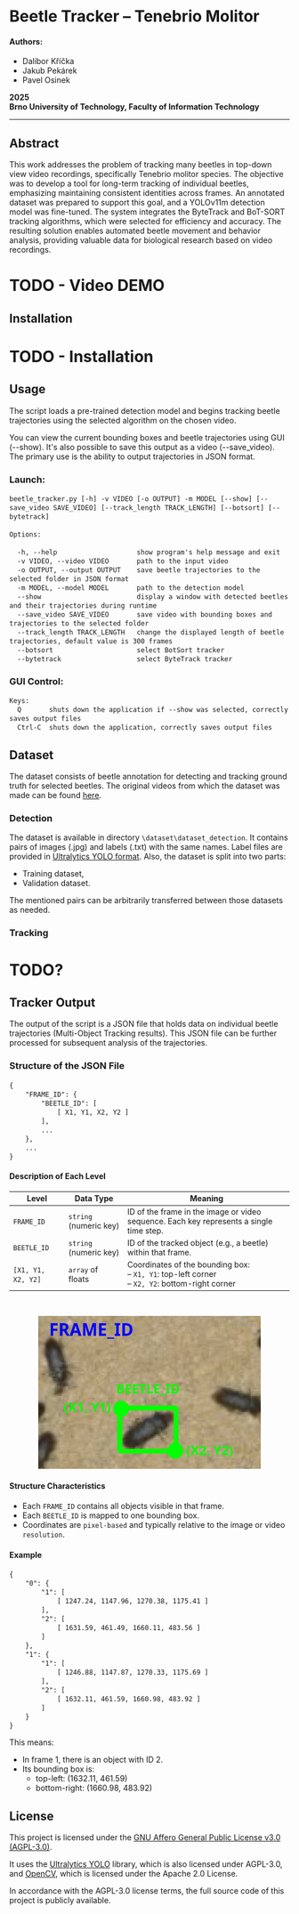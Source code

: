 # Beetle Tracker – Tenebrio Molitor

#### Authors:
- Dalibor Kříčka
- Jakub Pekárek
- Pavel Osinek


**2025**  
**Brno University of Technology, Faculty of Information Technology**

---

## Abstract
This work addresses the problem of tracking many beetles in top-down view video recordings, specifically Tenebrio molitor species. The objective was to develop a tool for long-term tracking of individual beetles, emphasizing maintaining consistent identities across frames. An annotated dataset was prepared to support this goal, and a YOLOv11m detection model was fine-tuned. The system integrates the ByteTrack and BoT-SORT tracking algorithms, which were selected for efficiency and accuracy. The resulting solution enables automated beetle movement and behavior analysis, providing valuable data for biological research based on video recordings.

# TODO - Video DEMO

## Installation

# TODO - Installation

## Usage
The script loads a pre-trained detection model and begins tracking beetle trajectories using the selected algorithm on the chosen video. 

You can view the current bounding boxes and beetle trajectories using GUI (--show). It's also possible to save this output as a video (--save_video). The primary use is the ability to output trajectories in JSON format.

### Launch:
```
beetle_tracker.py [-h] -v VIDEO [-o OUTPUT] -m MODEL [--show] [--save_video SAVE_VIDEO] [--track_length TRACK_LENGTH] [--botsort] [--bytetrack]

Options:

  -h, --help                    show program's help message and exit
  -v VIDEO, --video VIDEO       path to the input video
  -o OUTPUT, --output OUTPUT    save beetle trajectories to the selected folder in JSON format
  -m MODEL, --model MODEL       path to the detection model
  --show                        display a window with detected beetles and their trajectories during runtime
  --save_video SAVE_VIDEO       save video with bounding boxes and trajectories to the selected folder
  --track_length TRACK_LENGTH   change the displayed length of beetle trajectories, default value is 300 frames
  --botsort                     select BotSort tracker
  --bytetrack                   select ByteTrack tracker
```

### GUI Control:
```
Keys:
  Q       shuts down the application if --show was selected, correctly saves output files
  Ctrl-C  shuts down the application, correctly saves output files
```

## Dataset
The dataset consists of beetle annotation for detecting and tracking ground truth for selected beetles. The original videos from which the dataset was made can be found [here](https://drive.google.com/drive/folders/1AGtzvynBpuv33AhRac9ugMWajBD0TyCq?usp=sharing).

### Detection

The dataset is available in directory `\dataset\dataset_detection`. It contains pairs of images (.jpg) and labels (.txt) with the same names. Label files are provided in [Ultralytics YOLO format](https://docs.ultralytics.com/datasets/detect/). Also, the dataset is split into two parts:
- Training dataset,
- Validation dataset.

The mentioned pairs can be arbitrarily transferred between those datasets as needed.

### Tracking

# TODO?

## Tracker Output
The output of the script is a JSON file that holds data on individual beetle trajectories (Multi-Object Tracking results). This JSON file can be further processed for subsequent analysis of the trajectories.

### Structure of the JSON File


```
{
    "FRAME_ID": {
        "BEETLE_ID": [
            [ X1, Y1, X2, Y2 ]
        ],
        ...
    },
    ...
}
```
  
  
#### Description of Each Level
  
| Level              | Data Type         | Meaning                                                                 |
|--------------------|-------------------|-------------------------------------------------------------------------|
| `FRAME_ID`         | `string` (numeric key) | ID of the frame in the image or video sequence. Each key represents a single time step. |
| `BEETLE_ID`        | `string` (numeric key) | ID of the tracked object (e.g., a beetle) within that frame.           |
| `[X1, Y1, X2, Y2]` | `array` of floats  | Coordinates of the bounding box: <br>– `X1, Y1`: top-left corner <br>– `X2, Y2`: bottom-right corner |

<p>&nbsp;</p>
<p align="center">
  <img src="imgs/beetle_bbox.png" alt="Popis obrázku" width="400"/>
</p>


#### Structure Characteristics

- Each `FRAME_ID` contains all objects visible in that frame.
- Each `BEETLE_ID` is mapped to one bounding box.
- Coordinates are `pixel-based` and typically relative to the image or video `resolution`.


#### Example

```
{
    "0": {
        "1": [
            [ 1247.24, 1147.96, 1270.38, 1175.41 ]
        ],
        "2": [
            [ 1631.59, 461.49, 1660.11, 483.56 ]
        ]
    },
    "1": {
        "1": [
            [ 1246.88, 1147.87, 1270.33, 1175.69 ]
        ],
        "2": [
            [ 1632.11, 461.59, 1660.98, 483.92 ]
        ]
    }
}
```

This means:

- In frame 1, there is an object with ID 2.
- Its bounding box is:
   - top-left: (1632.11, 461.59)
   - bottom-right: (1660.98, 483.92)

## License

This project is licensed under the [GNU Affero General Public License v3.0 (AGPL-3.0)](https://www.gnu.org/licenses/agpl-3.0.html).

It uses the [Ultralytics YOLO](https://www.ultralytics.com/yolo) library, which is also licensed under AGPL-3.0, and [OpenCV](https://opencv.org/), which is licensed under the Apache 2.0 License.

In accordance with the AGPL-3.0 license terms, the full source code of this project is publicly available.
